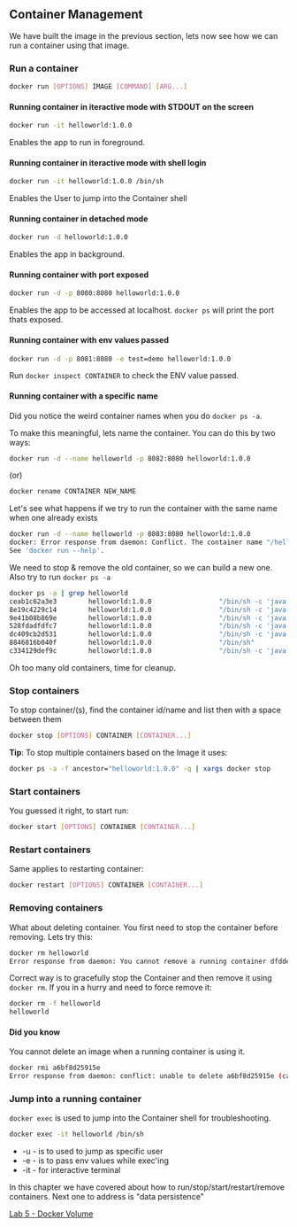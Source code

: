 ## Container Management

We have built the image in the previous section, lets now see how we can run a container using that image.

### Run a container
```bash
docker run [OPTIONS] IMAGE [COMMAND] [ARG...]
```

#### Running container in iteractive mode with STDOUT on the screen
```bash
docker run -it helloworld:1.0.0
```
Enables the app to run in foreground.

#### Running container in iteractive mode with shell login
```bash
docker run -it helloworld:1.0.0 /bin/sh
```
Enables the User to jump into the Container shell

#### Running container in detached mode
```bash
docker run -d helloworld:1.0.0
```
Enables the app in background.

#### Running container with port exposed
```bash
docker run -d -p 8080:8080 helloworld:1.0.0
```
Enables the app to be accessed at localhost. `docker ps` will print the port thats exposed.

#### Running container with env values passed
```bash
docker run -d -p 8081:8080 -e test=demo helloworld:1.0.0
```
Run `docker inspect CONTAINER` to check the ENV value passed.

#### Running container with a specific name
Did you notice the weird container names when you do `docker ps -a`.

To make this meaningful, lets name the container. You can do this by two ways:

```bash
docker run -d --name helloworld -p 8082:8080 helloworld:1.0.0
```
(or)
```bash
docker rename CONTAINER NEW_NAME
```

Let's see what happens if we try to run the container with the same name when one already exists
```bash
docker run -d --name helloworld -p 8083:8080 helloworld:1.0.0
docker: Error response from daemon: Conflict. The container name "/helloworld" is already in use by container "ceab1c62a3e30f2b05adce31b4b9a65ec143102596082d6f80fd6e9f97dbf624". You have to remove (or rename) that container to be able to reuse that name.
See 'docker run --help'.
```

We need to stop & remove the old container, so we can build a new one. Also try to run `docker ps -a`

```bash
docker ps -a | grep helloworld
ceab1c62a3e3        helloworld:1.0.0                 "/bin/sh -c 'java -j…"   3 minutes ago       Up 3 minutes                  0.0.0.0:8082->8080/tcp   helloworld
8e19c4229c14        helloworld:1.0.0                 "/bin/sh -c 'java -j…"   7 minutes ago       Up 7 minutes                  0.0.0.0:8081->8080/tcp   quirky_raman
9e41b08b869e        helloworld:1.0.0                 "/bin/sh -c 'java -j…"   11 minutes ago      Created                                                condescending_archimedes
528fdadfdfc7        helloworld:1.0.0                 "/bin/sh -c 'java -j…"   16 minutes ago      Up 16 minutes                 0.0.0.0:8080->8080/tcp   vigorous_mirzakhani
dc409cb2d531        helloworld:1.0.0                 "/bin/sh -c 'java -j…"   18 minutes ago      Up 18 minutes                 8080/tcp                 inspiring_dewdney
8846816b040f        helloworld:1.0.0                 "/bin/sh"                19 minutes ago      Exited (1) 18 minutes ago                              friendly_thompson
c334129def9c        helloworld:1.0.0                 "/bin/sh -c 'java -j…"   21 minutes ago      Exited (130) 19 minutes ago                            vigilant_panini
```

Oh too many old containers, time for cleanup.

### Stop containers
To stop container/(s), find the container id/name and list then with a space between them
```bash
docker stop [OPTIONS] CONTAINER [CONTAINER...]
```

**Tip**: To stop multiple containers based on the Image it uses:
```bash
docker ps -a -f ancestor="helloworld:1.0.0" -q | xargs docker stop 
```

### Start containers
You guessed it right, to start run:
```bash
docker start [OPTIONS] CONTAINER [CONTAINER...]
```

### Restart containers
Same applies to restarting container:
```bash
docker restart [OPTIONS] CONTAINER [CONTAINER...]
```

### Removing containers
What about deleting container. You first need to stop the container before removing. Lets try this:
```bash
docker rm helloworld
Error response from daemon: You cannot remove a running container dfddee42418f3e4ca029109d2bd188de8aa8c4fd0de3342f238c6af0104e9045. Stop the container before attempting removal or force remove
```

Correct way is to gracefully stop the Container and then remove it using `docker rm`.
If you in a hurry and need to force remove it:
```bash
docker rm -f helloworld
helloworld
```

#### Did you know
You cannot delete an image when a running container is using it.

```bash
docker rmi a6bf8d25915e
Error response from daemon: conflict: unable to delete a6bf8d25915e (cannot be forced) - image is being used by running container b0cc11d4dac9
```

### Jump into a running container
`docker exec` is used to jump into the Container shell for troubleshooting.

```bash
docker exec -it helloworld /bin/sh
```

* -u - is to used to jump as specific user
* -e - is to pass env values while exec'ing
* -it - for interactive terminal

In this chapter we have covered about how to run/stop/start/restart/remove containers. Next one to address is "data persistence"

[Lab 5 - Docker Volume](../docker-volume-lab5/README.md)
